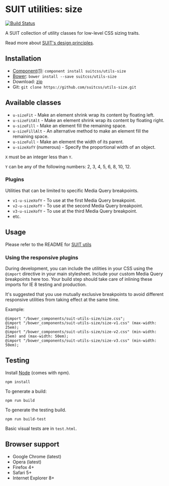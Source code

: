 # SUIT utilities: size

[![Build Status](https://secure.travis-ci.org/suitcss/utils-size.png?branch=master)](http://travis-ci.org/suitcss/utils-size)

A SUIT collection of utility classes for low-level CSS sizing traits.

Read more about [SUIT's design principles](https://github.com/suitcss/suit/).

## Installation

* [Component(1)](http://component.io/): `component install suitcss/utils-size`
* [Bower](http://bower.io/): `bower install --save suitcss/utils-size`
* Download: [zip](https://github.com/suitcss/utils-size/zipball/master)
* Git: `git clone https://github.com/suitcss/utils-size.git`

## Available classes

* `u-sizeFit` - Make an element shrink wrap its content by floating left.
* `u-sizeFitAlt` - Make an element shrink wrap its content by floating right.
* `u-sizeFill` - Make an element fill the remaining space.
* `u-sizeFillAlt` - An alternative method to make an element fill the remaining space.
* `u-sizeFull` - Make an element the width of its parent.
* `u-sizeXofY` (numerous) - Specify the proportional width of an object.

`X` must be an integer less than `Y`.

`Y` can be any of the following numbers: 2, 3, 4, 5, 6, 8, 10, 12.

### Plugins

Utilities that can be limited to specific Media Query breakpoints.

* `v1-u-sizeXofY` - To use at the first Media Query breakpoint.
* `v2-u-sizeXofY` - To use at the second Media Query breakpoint.
* `v3-u-sizeXofY` - To use at the third Media Query breakpoint.
* etc.

## Usage

Please refer to the README for [SUIT utils](https://github.com/suitcss/utils/)

### Using the responsive plugins

During development, you can include the utilities in your CSS using the
`@import` directive in your main stylesheet. Include your custom Media Query
breakpoints here too. Your build step should take care of inlining these
imports for IE 8 testing and production.

It's suggested that you use mutually exclusive breakpoints to avoid different
responsive utilities from taking effect at the same time.

Example:

```
@import "/bower_components/suit-utils-size/size.css";
@import "/bower_components/suit-utils-size/size-v1.css" (max-width: 25em);
@import "/bower_components/suit-utils-size/size-v2.css" (min-width: 25em) and (max-width: 50em);
@import "/bower_components/suit-utils-size/size-v3.css" (min-width: 50em);
```

## Testing

Install [Node](http://nodejs.org) (comes with npm).

```
npm install
```

To generate a build:

```
npm run build
```

To generate the testing build.

```
npm run build-test
```

Basic visual tests are in `test.html`.

## Browser support

* Google Chrome (latest)
* Opera (latest)
* Firefox 4+
* Safari 5+
* Internet Explorer 8+

